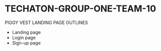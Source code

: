 # TECHATON-GROUP-ONE-TEAM-10
PIGGY VEST LANDING PAGE
OUTLINES
- Landing page
- Login page
- Sign-up page
